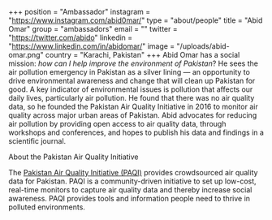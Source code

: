 +++
position = "Ambassador"
instagram = "https://www.instagram.com/abid0mar/"
type = "about/people"
title = "Abid Omar"
group = "ambassadors"
email = ""
twitter = "https://twitter.com/abido"
linkedin = "https://www.linkedin.com/in/abidomar/"
image = "/uploads/abid-omar.png"
country = "Karachi, Pakistan"
+++
Abid Omar has a social mission: *how can I help improve the environment of Pakistan*? He sees the air pollution emergency in Pakistan as a silver lining — an opportunity to drive environmental awareness and change that will clean up Pakistan for good. A key indicator of environmental issues is pollution that affects our daily lives, particularly air pollution. He found that there was no air quality data, so he founded the Pakistan Air Quality Initiative in 2016 to monitor air quality across major urban areas of Pakistan. Abid advocates for reducing air pollution by providing open access to air quality data, through workshops and conferences, and hopes to publish his data and findings in a scientific journal.

About the Pakistan Air Quality Initiative 

The [Pakistan Air Quality Initiative (PAQI)](https://pakairquality.com/) provides crowdsourced air quality data for Pakistan. PAQI is a community-driven initiative to set up low-cost, real-time monitors to capture air quality data and thereby increase social awareness. PAQI provides tools and information people need to thrive in polluted environments.